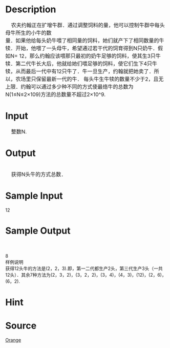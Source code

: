 
# Description

<div class="content"><div><span style="font-size: medium">    农夫约翰正在扩增牛群．通过调整饲料的量，他可以控制牛群中每头母牛所生的小牛的数</span></div>
<div><span style="font-size: medium">量．如果他给每头奶牛喂了相同量的饲料，她们就产下了相同数量的牛犊．开始，他喂了一头母牛，希望通过若干代的饲育得到N只奶牛．假如N= 12，那么约翰应该喂那只最初的奶牛足够的饲料，使其生3只牛犊．第二代牛长大后，他就给她们喂足够的饲料，使它们生下4只牛犊，从而最后一代中有12只牛了．牛一旦生产，约翰就把她卖了．所以，农场里只保留最新一代的牛． 每头牛生牛犊的数量不少于2，且无上限．约翰可以通过多少种不同的方式使最络牛的总数为N(1≤N≤2×109)方法的总数量不超过2×10^9.</span></div></div>

# Input

<div class="content"><div><span style="font-size: medium">    整数N.</span></div></div>

# Output

<div class="content"><div> </div>
<div><span style="font-size: medium">    获得N头牛的方式总数．</span></div></div>

# Sample Input

<div class="content"><span class="sampledata">    12<br/>
</span></div>

# Sample Output

<div class="content"><span class="sampledata"> <br/>
 <br/>
    8<br/>
样例说明<br/>
    获得12头牛的方法是(2，2，3).即，第一二代都生产2头，第三代生产3头（一共12头）．其余7种方法为(2，3，2)，(3，2，2)，(3，4)，(4，3)，(12)，(2，6)，(6，2).<br/>
</span></div>

# Hint

<div class="content"><p></p></div>

# Source

<div class="content"><p><a href="problemset.php?search=Orange">Orange</a></p></div>

